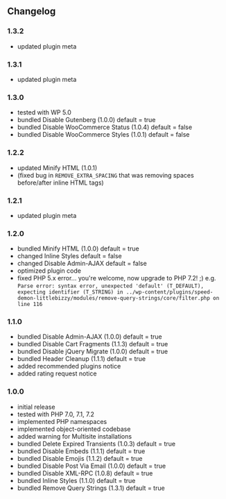 ## Changelog

### 1.3.2
* updated plugin meta

### 1.3.1
* updated plugin meta

### 1.3.0
* tested with WP 5.0
* bundled Disable Gutenberg (1.0.0) default = true
* bundled Disable WooCommerce Status (1.0.4) default = false
* bundled Disable WooCommerce Styles (1.0.1) default = false

### 1.2.2
* updated Minify HTML (1.0.1)
* (fixed bug in `REMOVE_EXTRA_SPACING` that was removing spaces before/after inline HTML tags)

### 1.2.1
* updated plugin meta

### 1.2.0
* bundled Minify HTML (1.0.0) default = true
* changed Inline Styles default = false
* changed Disable Admin-AJAX default = false
* optimized plugin code
* fixed PHP 5.x error... you're welcome, now upgrade to PHP 7.2! ;) e.g. `Parse error: syntax error, unexpected 'default' (T_DEFAULT), expecting identifier (T_STRING) in ../wp-content/plugins/speed-demon-littlebizzy/modules/remove-query-strings/core/filter.php on line 116`

### 1.1.0
* bundled Disable Admin-AJAX (1.0.0) default = true
* bundled Disable Cart Fragments (1.1.3) default = true
* bundled Disable jQuery Migrate (1.0.0) default = true
* bundled Header Cleanup (1.1.1) default = true
* added recommended plugins notice
* added rating request notice

### 1.0.0
* initial release
* tested with PHP 7.0, 7.1, 7.2
* implemented PHP namespaces
* implemented object-oriented codebase
* added warning for Multisite installations
* bundled Delete Expired Transients (1.0.3) default = true
* bundled Disable Embeds (1.1.1) default = true
* bundled Disable Emojis (1.1.2) default = true
* bundled Disable Post Via Email (1.0.0) default = true
* bundled Disable XML-RPC (1.0.8) default = true
* bundled Inline Styles (1.1.0) default = true
* bundled Remove Query Strings (1.3.1) default = true
